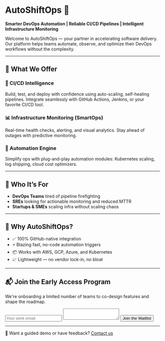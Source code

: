 
# AutoShiftOps 🚀
**Smarter DevOps Automation | Reliable CI/CD Pipelines | Intelligent Infrastructure Monitoring**

Welcome to AutoShiftOps — your partner in accelerating software delivery.  
Our platform helps teams automate, observe, and optimize their DevOps workflows without the complexity.

---

## 🔧 What We Offer

### 🚀 CI/CD Intelligence
Build, test, and deploy with confidence using auto-scaling, self-healing pipelines. Integrate seamlessly with GitHub Actions, Jenkins, or your favorite CI/CD tool.

### 📊 Infrastructure Monitoring (SmartOps)
Real-time health checks, alerting, and visual analytics. Stay ahead of outages with predictive monitoring.

### 🤖 Automation Engine
Simplify ops with plug-and-play automation modules: Kubernetes scaling, log shipping, cloud cost optimizers.

---

## 👥 Who It’s For

- **DevOps Teams** tired of pipeline firefighting
- **SREs** looking for actionable monitoring and reduced MTTR
- **Startups & SMEs** scaling infra without scaling chaos

---

## 🔐 Why AutoShiftOps?

- ✅ 100% GitHub-native integration
- ⚡ Blazing fast, no-code automation triggers
- 📦 Works with AWS, GCP, Azure, and Kubernetes
- 📈 Lightweight — no vendor lock-in, no bloat

---

## 📬 Join the Early Access Program

We're onboarding a limited number of teams to co-design features and shape the roadmap.

<form action="https://formspree.io/f/xblyadjz" method="POST">
  <input type="email" name="email" placeholder="Your work email" required>
  <textarea name="message" required></textarea>
  <button type="submit">Join the Waitlist</button>
</form>

---

🧠 Want a guided demo or have feedback? [Contact us](contact.md)
<button id="scrollTopBtn" onclick="scrollToTop()" style="display:none;position:fixed;bottom:20px;right:20px;z-index:999;border:none;background:#3f51b5;color:#fff;padding:10px 15px;border-radius:50%;box-shadow:0 5px 10px rgba(0,0,0,0.3);cursor:pointer;">⬆️</button>
